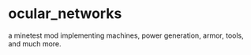 # ocular_networks
a minetest mod implementing machines, power generation, armor, tools, and much more.
